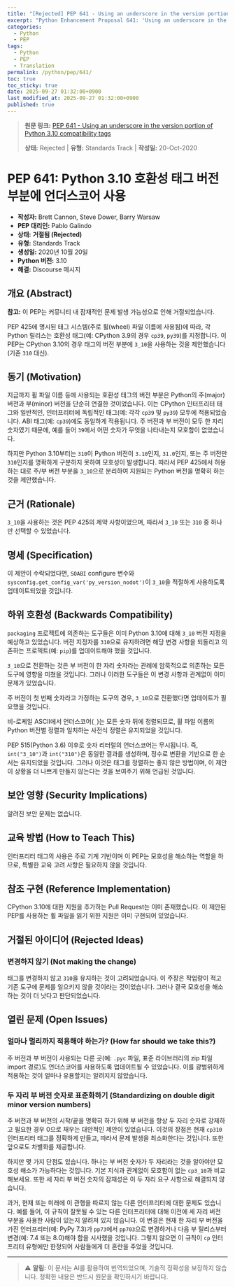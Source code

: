 ```yaml
---
title: "[Rejected] PEP 641 - Using an underscore in the version portion of Python 3.10 compatibility tags"
excerpt: "Python Enhancement Proposal 641: 'Using an underscore in the version portion of Python 3.10 compatibility tags'에 대한 한국어 번역입니다."
categories:
  - Python
  - PEP
tags:
  - Python
  - PEP
  - Translation
permalink: /python/pep/641/
toc: true
toc_sticky: true
date: 2025-09-27 01:32:00+0900
last_modified_at: 2025-09-27 01:32:00+0900
published: true
---
```

> **원문 링크:** [PEP 641 - Using an underscore in the version portion of Python 3.10 compatibility tags](https://peps.python.org/pep-0641/)
>
> **상태:** Rejected | **유형:** Standards Track | **작성일:** 20-Oct-2020

# PEP 641: Python 3.10 호환성 태그 버전 부분에 언더스코어 사용

- **작성자:** Brett Cannon, Steve Dower, Barry Warsaw
- **PEP 대리인:** Pablo Galindo
- **상태:** **거절됨 (Rejected)**
- **유형:** Standards Track
- **생성일:** 2020년 10월 20일
- **Python 버전:** 3.10
- **해결:** Discourse 메시지

## 개요 (Abstract)

**참고:** 이 PEP는 커뮤니티 내 잠재적인 문제 발생 가능성으로 인해 거절되었습니다.

PEP 425에 명시된 태그 시스템(주로 휠(wheel) 파일 이름에 사용됨)에 따라, 각 Python 릴리스는 호환성 태그(예: CPython 3.9의 경우 `cp39`, `py39`)를 지정합니다. 이 PEP는 CPython 3.10의 경우 태그의 버전 부분에 `3_10`을 사용하는 것을 제안했습니다(기존 `310` 대신).

## 동기 (Motivation)

지금까지 휠 파일 이름 등에 사용되는 호환성 태그의 버전 부분은 Python의 주(major) 버전과 부(minor) 버전을 단순히 연결한 것이었습니다. 이는 CPython 인터프리터 태그와 일반적인, 인터프리터에 독립적인 태그(예: 각각 `cp39` 및 `py39`) 모두에 적용되었습니다. ABI 태그(예: `cp39`)에도 동일하게 적용됩니다. 주 버전과 부 버전이 모두 한 자리 숫자였기 때문에, 예를 들어 `39`에서 어떤 숫자가 무엇을 나타내는지 모호함이 없었습니다.

하지만 Python 3.10부터는 `310`이 Python 버전이 `3.10`인지, `31.0`인지, 또는 주 버전만 `310`인지를 명확하게 구분하지 못하여 모호성이 발생합니다. 따라서 PEP 425에서 허용하는 대로 주/부 버전 부분을 `3_10`으로 분리하여 지원되는 Python 버전을 명확히 하는 것을 제안했습니다.

## 근거 (Rationale)

`3_10`을 사용하는 것은 PEP 425의 제약 사항이었으며, 따라서 `3_10` 또는 `310` 중 하나만 선택할 수 있었습니다.

## 명세 (Specification)

이 제안이 수락되었다면, `SOABI` configure 변수와 `sysconfig.get_config_var('py_version_nodot')`이 `3_10`을 적절하게 사용하도록 업데이트되었을 것입니다.

## 하위 호환성 (Backwards Compatibility)

`packaging` 프로젝트에 의존하는 도구들은 이미 Python 3.10에 대해 `3_10` 버전 지정을 예상하고 있었습니다. 버전 지정자를 `310`으로 유지하려면 해당 변경 사항을 되돌리고 의존하는 프로젝트(예: `pip`)를 업데이트해야 했을 것입니다.

`3_10`으로 전환하는 것은 부 버전이 한 자리 숫자라는 관례에 암묵적으로 의존하는 모든 도구에 영향을 미쳤을 것입니다. 그러나 이러한 도구들은 이 변경 사항과 관계없이 이미 문제가 있었습니다.

주 버전이 첫 번째 숫자라고 가정하는 도구의 경우, `3_10`으로 전환했다면 업데이트가 필요했을 것입니다.

비-로케일 ASCII에서 언더스코어(`_`)는 모든 숫자 뒤에 정렬되므로, 휠 파일 이름의 Python 버전별 정렬과 일치하는 사전식 정렬은 유지되었을 것입니다.

PEP 515(Python 3.6) 이후로 숫자 리터럴의 언더스코어는 무시됩니다. 즉, `int("3_10")`과 `int("310")`은 동일한 결과를 생성하며, 정수로 변환을 기반으로 한 순서는 유지되었을 것입니다. 그러나 이것은 태그를 정렬하는 좋지 않은 방법이며, 이 제안이 상황을 더 나쁘게 만들지 않는다는 것을 보여주기 위해 언급된 것입니다.

## 보안 영향 (Security Implications)

알려진 보안 문제는 없습니다.

## 교육 방법 (How to Teach This)

인터프리터 태그의 사용은 주로 기계 기반이며 이 PEP는 모호성을 해소하는 역할을 하므로, 특별한 교육 고려 사항은 필요하지 않을 것입니다.

## 참조 구현 (Reference Implementation)

CPython 3.10에 대한 지원을 추가하는 Pull Request는 이미 존재했습니다. 이 제안된 PEP를 사용하는 휠 파일을 읽기 위한 지원은 이미 구현되어 있었습니다.

## 거절된 아이디어 (Rejected Ideas)

### 변경하지 않기 (Not making the change)

태그를 변경하지 않고 `310`을 유지하는 것이 고려되었습니다. 이 주장은 작업량이 적고 기존 도구에 문제를 일으키지 않을 것이라는 것이었습니다. 그러나 결국 모호성을 해소하는 것이 더 낫다고 판단되었습니다.

## 열린 문제 (Open Issues)

### 얼마나 멀리까지 적용해야 하는가? (How far should we take this?)

주 버전과 부 버전이 사용되는 다른 곳(예: `.pyc` 파일, 표준 라이브러리의 zip 파일 import 경로)도 언더스코어를 사용하도록 업데이트될 수 있었습니다. 이를 광범위하게 적용하는 것이 얼마나 유용할지는 알려지지 않았습니다.

### 두 자리 부 버전 숫자로 표준화하기 (Standardizing on double digit minor version numbers)

주 버전과 부 버전의 시작/끝을 명확히 하기 위해 부 버전을 항상 두 자리 숫자로 강제하고 필요한 경우 0으로 채우는 대안적인 제안이 있었습니다. 이것의 장점은 현재 `cp310` 인터프리터 태그를 정확하게 만들고, 따라서 문제 발생을 최소화한다는 것입니다. 또한 앞으로도 차별화를 제공합니다.

하지만 몇 가지 단점도 있습니다. 하나는 부 버전 숫자가 두 자리라는 것을 알아야만 모호성 해소가 가능하다는 것입니다. 기본 지식과 관계없이 모호함이 없는 `cp3_10`과 비교해보세요. 또한 세 자리 부 버전 숫자의 잠재성은 이 두 자리 요구 사항으로 해결되지 않습니다.

과거, 현재 또는 미래에 이 관행을 따르지 않는 다른 인터프리터에 대한 문제도 있습니다. 예를 들어, 이 규칙이 잘못될 수 있는 다른 인터프리터에 대해 이전에 세 자리 버전 부분을 사용한 사람이 있는지 알려져 있지 않습니다. 이 변경은 현재 한 자리 부 버전을 가진 인터프리터(예: PyPy 7.3)가 `pp73`에서 `pp703`으로 변경하거나 다음 부 릴리스부터 변경(예: 7.4 또는 8.0)해야 함을 시사했을 것입니다. 그렇지 않으면 이 규칙이 `cp` 인터프리터 유형에만 한정되어 사람들에게 더 혼란을 주었을 것입니다.

---

> ⚠️ **알림:** 이 문서는 AI를 활용하여 번역되었으며, 기술적 정확성을 보장하지 않습니다. 정확한 내용은 반드시 원문을 확인하시기 바랍니다.